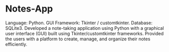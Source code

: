 # Notes-App
Language: Python. GUI Framework: Tkinter / customtkinter. Database: SQLite3. Developed a note-taking application using Python with a graphical user interface (GUI) built using Tkinter/customtkinter frameworks. Provided the users with a platform to create, manage, and organize their notes efficiently. 
